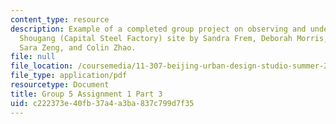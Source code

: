 ```yaml
---
content_type: resource
description: Example of a completed group project on observing and understanding the
  Shougang (Capital Steel Factory) site by Sandra Frem, Deborah Morris, Pamela Ritchot,
  Sara Zeng, and Colin Zhao.
file: null
file_location: /coursemedia/11-307-beijing-urban-design-studio-summer-2008/c222373e40fb37a4a3ba837c799d7f35_group5_assn1_3.pdf
file_type: application/pdf
resourcetype: Document
title: Group 5 Assignment 1 Part 3
uid: c222373e-40fb-37a4-a3ba-837c799d7f35
---
```


